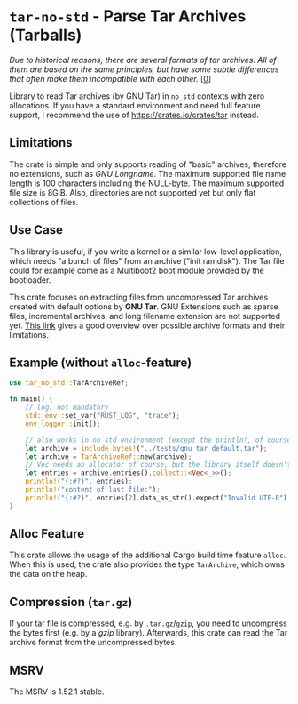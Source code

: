 # `tar-no-std` - Parse Tar Archives (Tarballs)

_Due to historical reasons, there are several formats of tar archives. All of them are based on the same principles,
but have some subtle differences that often make them incompatible with each other._ [[0]]

Library to read Tar archives (by GNU Tar) in `no_std` contexts with zero allocations. If you have a standard
environment and need full feature support, I recommend the use of <https://crates.io/crates/tar> instead.

## Limitations
The crate is simple and only supports reading of "basic" archives, therefore no extensions, such
as *GNU Longname*. The maximum supported file name length is 100 characters including the NULL-byte.
The maximum supported file size is 8GiB. Also, directories are not supported yet but only flat
collections of files.

## Use Case

This library is useful, if you write a kernel or a similar low-level application, which needs
"a bunch of files" from an archive ("init ramdisk"). The Tar file could for example come
as a Multiboot2 boot module provided by the bootloader.

This crate focuses on extracting files from uncompressed Tar archives created with default options by **GNU Tar**.
GNU Extensions such as sparse files, incremental archives, and long filename extension are not supported yet.
[This link](https://www.gnu.org/software/tar/manual/html_section/Formats.html) gives a good overview over possible
archive formats and their limitations.

## Example (without `alloc`-feature)
```rust
use tar_no_std::TarArchiveRef;

fn main() {
    // log: not mandatory
    std::env::set_var("RUST_LOG", "trace");
    env_logger::init();

    // also works in no_std environment (except the println!, of course)
    let archive = include_bytes!("../tests/gnu_tar_default.tar");
    let archive = TarArchiveRef::new(archive);
    // Vec needs an allocator of course, but the library itself doesn't need one
    let entries = archive.entries().collect::<Vec<_>>();
    println!("{:#?}", entries);
    println!("content of last file:");
    println!("{:#?}", entries[2].data_as_str().expect("Invalid UTF-8") );
}
```

## Alloc Feature
This crate allows the usage of the additional Cargo build time feature `alloc`. When this is used,
the crate also provides the type `TarArchive`, which owns the data on the heap.

## Compression (`tar.gz`)
If your tar file is compressed, e.g. by `.tar.gz`/`gzip`, you need to uncompress the bytes first
(e.g. by a *gzip* library). Afterwards, this crate can read the Tar archive format from the uncompressed
bytes.

## MSRV
The MSRV is 1.52.1 stable.


[0]: https://www.gnu.org/software/tar/manual/html_section/Formats.html
